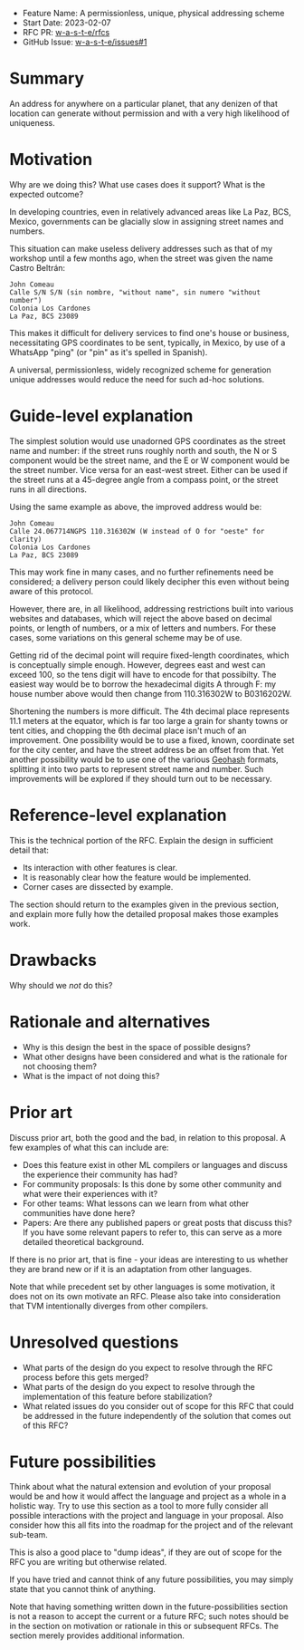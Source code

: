 - Feature Name: A permissionless, unique, physical addressing scheme
- Start Date: 2023-02-07
- RFC PR: [w-a-s-t-e/rfcs](https://github.com/jcomeauictx/w-a-s-t-e/rfcs/addressing.md)
- GitHub Issue: [w-a-s-t-e/issues#1](https://github.com/jcomeauictx/w-a-s-t-e/issues/1)

# Summary
[summary]: #summary

An address for anywhere on a particular planet, that any denizen of that
location can generate without permission and with a very high likelihood of
uniqueness.

# Motivation
[motivation]: #motivation

Why are we doing this? What use cases does it support? What is the expected outcome?

In developing countries, even in relatively advanced areas like La Paz, BCS, Mexico, governments can be glacially slow in assigning street names and numbers.

This situation can make useless delivery addresses such as that of my workshop until a few months ago, when the street was given the name Castro Beltrán:

    John Comeau
    Calle S/N S/N (sin nombre, "without name", sin numero "without number")
    Colonia Los Cardones
    La Paz, BCS 23089

This makes it difficult for delivery services to find one's house or business,
necessitating GPS coordinates to be sent, typically, in Mexico, by use of
a WhatsApp "ping" (or "pin" as it's spelled in Spanish).

A universal, permissionless, widely recognized scheme for generation unique
addresses would reduce the need for such ad-hoc solutions.

# Guide-level explanation
[guide-level-explanation]: #guide-level-explanation

The simplest solution would use unadorned GPS coordinates as the street name
and number: if the street runs roughly north and south, the N or S component
would be the street name, and the E or W component would be the street number.
Vice versa for an east-west street. Either can be used if the street runs at
a 45-degree angle from a compass point, or the street runs in all directions.

Using the same example as above, the improved address would be:

    John Comeau
    Calle 24.067714NGPS 110.316302W (W instead of O for "oeste" for clarity)
    Colonia Los Cardones
    La Paz, BCS 23089

This may work fine in many cases, and no further refinements need be considered;
a delivery person could likely decipher this even without being aware of this
protocol.

However, there are, in all likelihood, addressing restrictions built into
various websites and databases, which will reject the above based on decimal
points, or length of numbers, or a mix of letters and numbers. For these cases,
some variations on this general scheme may be of use.

Getting rid of the decimal point will require fixed-length coordinates, which
is conceptually simple enough. However, degrees east and west can exceed 100,
so the tens digit will have to encode for that possibilty. The easiest way
would be to borrow the hexadecimal digits A through F: my house number above
would then change from 110.316302W to B0316202W.

Shortening the numbers is more difficult. The 4th decimal place represents 11.1
meters at the equator, which is far too large a grain for shanty towns or
tent cities, and chopping the 6th decimal place isn't much of an improvement.
One possibility would be to use a fixed, known, coordinate set for the city
center, and have the street address be an offset from that. Yet another
possibility would be to use one of the various [Geohash](https://en.wikipedia.org/wiki/Geohash) formats, splitting it into two parts to represent street name
and number. Such improvements will be explored if they should turn out to
be necessary.

# Reference-level explanation
[reference-level-explanation]: #reference-level-explanation

This is the technical portion of the RFC. Explain the design in sufficient detail that:

- Its interaction with other features is clear.
- It is reasonably clear how the feature would be implemented.
- Corner cases are dissected by example.

The section should return to the examples given in the previous section, 
and explain more fully how the detailed proposal makes those examples work.

# Drawbacks
[drawbacks]: #drawbacks

Why should we *not* do this?

# Rationale and alternatives
[rationale-and-alternatives]: #rationale-and-alternatives

- Why is this design the best in the space of possible designs?
- What other designs have been considered and what is the rationale for not choosing them?
- What is the impact of not doing this?

# Prior art
[prior-art]: #prior-art

Discuss prior art, both the good and the bad, in relation to this proposal.
A few examples of what this can include are:

- Does this feature exist in other ML compilers or languages and discuss the experience their community has had?
- For community proposals: Is this done by some other community and what were their experiences with it?
- For other teams: What lessons can we learn from what other communities have done here?
- Papers: Are there any published papers or great posts that discuss this? 
  If you have some relevant papers to refer to, this can serve as a more detailed theoretical background.

If there is no prior art, that is fine - your ideas are interesting to us whether they are 
  brand new or if it is an adaptation from other languages.

Note that while precedent set by other languages is some motivation, it does not on its own motivate an RFC.
Please also take into consideration that TVM intentionally diverges from other compilers.

# Unresolved questions
[unresolved-questions]: #unresolved-questions

- What parts of the design do you expect to resolve through the RFC process before this gets merged?
- What parts of the design do you expect to resolve through the implementation of this feature before stabilization?
- What related issues do you consider out of scope for this RFC that could be addressed in the future 
  independently of the solution that comes out of this RFC?

# Future possibilities
[future-possibilities]: #future-possibilities

Think about what the natural extension and evolution of your proposal would
be and how it would affect the language and project as a whole in a holistic
way. Try to use this section as a tool to more fully consider all possible
interactions with the project and language in your proposal.
Also consider how this all fits into the roadmap for the project
and of the relevant sub-team.

This is also a good place to "dump ideas", if they are out of scope for the
RFC you are writing but otherwise related.

If you have tried and cannot think of any future possibilities,
you may simply state that you cannot think of anything.

Note that having something written down in the future-possibilities section
is not a reason to accept the current or a future RFC; such notes should be
in the section on motivation or rationale in this or subsequent RFCs.
The section merely provides additional information.
